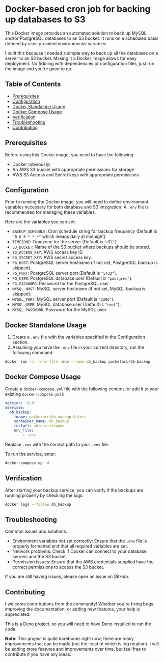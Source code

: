 # Docker-based cron job for backing up databases to S3

This Docker image provides an automated solution to back up MySQL and/or PostgreSQL databases to an S3 bucket. It runs on a scheduled basis defined by user-provided environmental variables.

I built this because I needed a simple way to back up all the databases on a server to an S3 bucket. Making it a Docker image allows for easy deployment. No fiddling with dependencies or configuration files, just run the image and you're good to go.

## Table of Contents

- [Prerequisites](#prerequisites)
- [Configuration](#configuration)
- [Docker Standalone Usage](#docker-standalone-usage)
- [Docker Compose Usage](#docker-compose-usage)
- [Verification](#verification)
- [Troubleshooting](#troubleshooting)
- [Contributing](#contributing)

## Prerequisites

Before using this Docker image, you need to have the following:

- Docker (obviously)
- An AWS S3 bucket with appropriate permissions for storage
- AWS S3 Access and Secret keys with appropriate permissions

## Configuration

Prior to running the Docker image, you will need to define environment variables necessary for both database and S3 integration. A `.env` file is recommended for managing these variables.

Here are the variables you can set:

- `BACKUP_SCHEDULE`: Cron schedule string for backup frequency (Default is `"0 0 0 * * *"` which means daily at midnight).
- `TIMEZONE`: Timezone for the server (Default is `"UTC"`).
- `S3_BUCKET`: Name of the S3 bucket where backups should be stored.
- `S3_ACCESS_KEY`: AWS access key ID.
- `S3_SECRET_KEY`: AWS secret access key.
- `PG_HOST`: PostgreSQL server hostname (if not set, PostgreSQL backup is skipped).
- `PG_PORT`: PostgreSQL server port (Default is `"5432"`).
- `PG_USER`: PostgreSQL database user (Default is `"postgres"`).
- `PG_PASSWORD`: Password for the PostgreSQL user.
- `MYSQL_HOST`: MySQL server hostname (if not set, MySQL backup is skipped).
- `MYSQL_PORT`: MySQL server port (Default is `"3306"`).
- `MYSQL_USER`: MySQL database user (Default is `"root"`).
- `MYSQL_PASSWORD`: Password for the MySQL user.

## Docker Standalone Usage

1. Create a `.env` file with the variables specified in the Configuration section.
2. Assuming you have the `.env` file in your current directory, run the following command:

```bash
docker run -d --env-file .env --name db_backup pocketarc/db-backup
```

## Docker Compose Usage

Create a `docker-compose.yml` file with the following content (or add it to your existing `docker-compose.yml`):

```yaml
version: '3.8'
services:
  db_backup:
    image: pocketarc/db-backup:latest
    container_name: db_backup
    restart: unless-stopped
    env_file:
        - .env
```

Replace `.env` with the correct path to your `.env` file.

To run the service, enter:

```bash
docker-compose up -d
```

## Verification

After starting your backup service, you can verify if the backups are running properly by checking the logs:

```bash
docker logs --follow db_backup
```

## Troubleshooting

Common issues and solutions:

- Environment variables not set correctly: Ensure that the `.env` file is properly formatted and that all required variables are set.
- Network problems: Check if Docker can connect to your database servers and the S3 bucket.
- Permission issues: Ensure that the AWS credentials supplied have the correct permissions to access the S3 bucket.

If you are still having issues, please open an issue on GitHub.

## Contributing

I welcome contributions from the community! Whether you're fixing bugs, improving the documentation, or adding new features, your help is appreciated.

This is a Deno project, so you will need to have Deno installed to run the code.

**Note:** This project is quite barebones right now; there are many improvements that can be made (not the least of which is log rotation). I will be adding more features and improvements over time, but feel free to contribute if you have any ideas.
